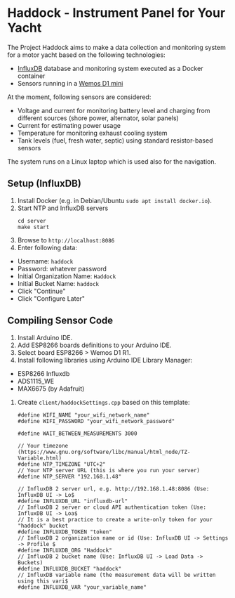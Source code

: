 # Haddock - Instrument Panel for Your Yacht

The Project Haddock aims to make a data collection and monitoring system for a motor yacht based on the following technologies:
 * [InfluxDB](https://www.influxdata.com/) database and monitoring system executed as a Docker container
 * Sensors running in a [Wemos D1 mini](https://www.wemos.cc/en/latest/d1/d1_mini.html)

At the moment, following sensors are considered:
 * Voltage and current for monitoring battery level and charging from different sources (shore power, alternator, solar panels)
 * Current for estimating power usage
 * Temperature for monitoring exhaust cooling system
 * Tank levels (fuel, fresh water, septic) using standard resistor-based sensors

The system runs on a Linux laptop which is used also for the navigation.

## Setup (InfluxDB)

 1. Install Docker (e.g. in Debian/Ubuntu `sudo apt install docker.io`).
 1. Start NTP and InfluxDB servers
    ```
    cd server
    make start
    ```
 1. Browse to `http://localhost:8086`
 1. Enter following data:
   * Username: `haddock`
   * Password: whatever password
   * Initial Organization Name: `Haddock`
   * Initial Bucket Name: `haddock`
   * Click "Continue"
   * Click "Configure Later"

## Compiling Sensor Code

 1. Install Arduino IDE.
 1. Add ESP8266 boards definitions to your Arduino IDE.
 1. Select board ESP8266 > Wemos D1 R1.
 1. Install following libraries using Arduino IDE Library Manager:
   * ESP8266 Influxdb
   * ADS1115_WE
   * MAX6675 (by Adafruit)
 1. Create `client/haddockSettings.cpp` based on this template:
    ```
    #define WIFI_NAME "your_wifi_network_name"
    #define WIFI_PASSWORD "your_wifi_network_password"

    #define WAIT_BETWEEN_MEASUREMENTS 3000

    // Your timezone (https://www.gnu.org/software/libc/manual/html_node/TZ-Variable.html)
    #define NTP_TIMEZONE "UTC+2"
    // Your NTP server URL (this is where you run your server)
    #define NTP_SERVER "192.168.1.48"

    // InfluxDB 2 server url, e.g. http://192.168.1.48:8086 (Use: InfluxDB UI -> Lo$
    #define INFLUXDB_URL "influxdb-url"
    // InfluxDB 2 server or cloud API authentication token (Use: InfluxDB UI -> Loa$
    // It is a best practice to create a write-only token for your "haddock" bucket
    #define INFLUXDB_TOKEN "token"
    // InfluxDB 2 organization name or id (Use: InfluxDB UI -> Settings -> Profile $
    #define INFLUXDB_ORG "Haddock"
    // InfluxDB 2 bucket name (Use: InfluxDB UI -> Load Data -> Buckets)
    #define INFLUXDB_BUCKET "haddock"
    // InfluxDB variable name (the measurement data will be written using this vari$
    #define INFLUXDB_VAR "your_variable_name"
    ```
